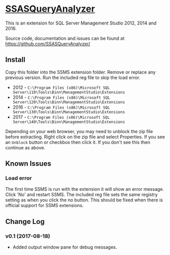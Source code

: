 
# [SSASQueryAnalyzer](https://github.com/SSASQueryAnalyzer/)

This is an extension for SQL Server Management Studio 2012, 2014 and 2016.

Source code, documentation and issues can be found at <https://github.com/SSASQueryAnalyzer/>

## Install

Copy this folder into the SSMS extension folder. Remove or replace any previous version.
Run the included reg file to skip the load error.

* 2012 - `C:\Program Files (x86)\Microsoft SQL Server\110\Tools\Binn\ManagementStudio\Extensions`
* 2014 - `C:\Program Files (x86)\Microsoft SQL Server\120\Tools\Binn\ManagementStudio\Extensions`
* 2016 - `C:\Program Files (x86)\Microsoft SQL Server\130\Tools\Binn\ManagementStudio\Extensions`
* 2017 - `C:\Program Files (x86)\Microsoft SQL Server\140\Tools\Binn\ManagementStudio\Extensions`

Depending on your web browser, you may need to unblock the zip file before extracting.
Right click on the zip file and select Properties. 
If you see an `Unblock` button or checkbox then click it. 
If you don't see this then continue as above.

## Known Issues

### Load error
The first time SSMS is run with the extension it will show an error message. Click 'No' and restart SSMS. 
The included reg file sets the same registry setting as when you click the no button.
This should be fixed when there is official support for SSMS extensions.

## Change Log

### v0.1 (2017-08-18)
* Added output window pane for debug messages.
